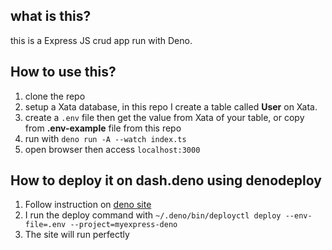 ## what is this?

this is a Express JS crud app run with Deno.

## How to use this?

1. clone the repo
2. setup a Xata database, in this repo I create a table called **User** on Xata.
2. create a `.env` file then get the value from Xata of your table, or copy from **.env-example** file from this repo
3. run with `deno run -A --watch index.ts`
4. open browser then access `localhost:3000`

## How to deploy it on dash.deno using denodeploy

1. Follow instruction on [deno site](https://docs.deno.com/deploy/manual) 
2. I run the deploy command with `~/.deno/bin/deployctl deploy --env-file=.env --project=myexpress-deno`
3. The site will run perfectly
